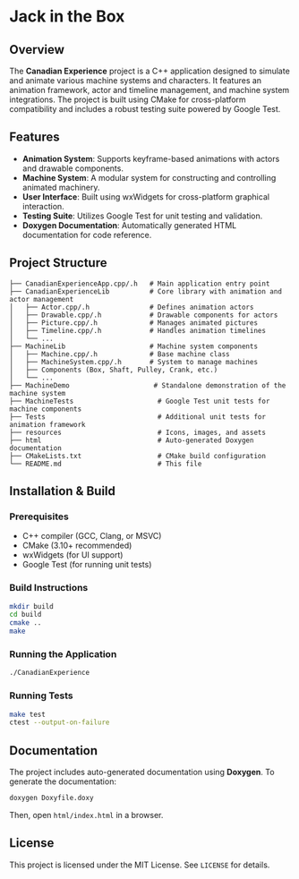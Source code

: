 # Jack in the Box

## Overview
The **Canadian Experience** project is a C++ application designed to simulate and animate various machine systems and characters. It features an animation framework, actor and timeline management, and machine system integrations. The project is built using CMake for cross-platform compatibility and includes a robust testing suite powered by Google Test.

## Features
- **Animation System**: Supports keyframe-based animations with actors and drawable components.
- **Machine System**: A modular system for constructing and controlling animated machinery.
- **User Interface**: Built using wxWidgets for cross-platform graphical interaction.
- **Testing Suite**: Utilizes Google Test for unit testing and validation.
- **Doxygen Documentation**: Automatically generated HTML documentation for code reference.

## Project Structure
```
├── CanadianExperienceApp.cpp/.h   # Main application entry point
├── CanadianExperienceLib          # Core library with animation and actor management
│   ├── Actor.cpp/.h               # Defines animation actors
│   ├── Drawable.cpp/.h            # Drawable components for actors
│   ├── Picture.cpp/.h             # Manages animated pictures
│   ├── Timeline.cpp/.h            # Handles animation timelines
│   └── ...
├── MachineLib                     # Machine system components
│   ├── Machine.cpp/.h             # Base machine class
│   ├── MachineSystem.cpp/.h       # System to manage machines
│   ├── Components (Box, Shaft, Pulley, Crank, etc.)
│   └── ...
├── MachineDemo                     # Standalone demonstration of the machine system
├── MachineTests                     # Google Test unit tests for machine components
├── Tests                            # Additional unit tests for animation framework
├── resources                        # Icons, images, and assets
├── html                             # Auto-generated Doxygen documentation
├── CMakeLists.txt                   # CMake build configuration
└── README.md                        # This file
```

## Installation & Build
### Prerequisites
- C++ compiler (GCC, Clang, or MSVC)
- CMake (3.10+ recommended)
- wxWidgets (for UI support)
- Google Test (for running unit tests)

### Build Instructions
```sh
mkdir build
cd build
cmake ..
make
```

### Running the Application
```sh
./CanadianExperience
```

### Running Tests
```sh
make test
ctest --output-on-failure
```

## Documentation
The project includes auto-generated documentation using **Doxygen**. To generate the documentation:
```sh
doxygen Doxyfile.doxy
```
Then, open `html/index.html` in a browser.

## License
This project is licensed under the MIT License. See `LICENSE` for details.
